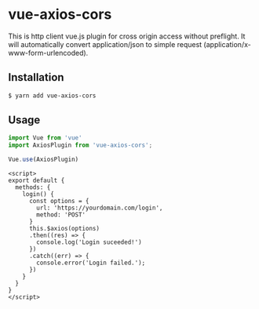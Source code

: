 # vue-axios-cors
This is http client vue.js plugin for cross origin access without preflight. It will automatically convert application/json to simple request (application/x-www-form-urlencoded).

## Installation
```bash
$ yarn add vue-axios-cors
```

## Usage
```main.js
import Vue from 'vue'
import AxiosPlugin from 'vue-axios-cors';

Vue.use(AxiosPlugin)
```


```App.vue
<script>
export default {
  methods: {
    login() {
      const options = {
        url: 'https://yourdomain.com/login',
        method: 'POST'
      }
      this.$axios(options)
      .then((res) => {
        console.log('Login suceeded!')
      })
      .catch((err) => {
        console.error('Login failed.');
      })
    }
  }
}
</script>
```

